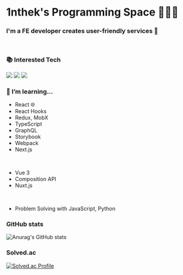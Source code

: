 # 1nthek's Programming Space 🧑🏻‍💻

### I'm a FE developer creates user-friendly services 👋
<br>

### 📚 Interested Tech
<p align="left">
 <img src="https://img.shields.io/badge/Vue-informational?style=flat&logo=vue.js&logoColor=white&color=4FC08D"/>
 <img src="https://img.shields.io/badge/JavaScript-informational?style=flat&logo=JavaScript&logoColor=white&color=F7DF1E">
 <img src="https://img.shields.io/badge/Jest-informational?style=flat&logo=Jest&logoColor=white&color=C21325">
</p>

### 🌱 I’m learning...
- React 🌐
- React Hooks
- Redux, MobX
- TypeScript
- GraphQL
- Storybook
- Webpack
- Next.js
<br>

- Vue 3
- Composition API
- Nuxt.js
<br>

- Problem Solving with JavaScript, Python

### GitHub stats
![Anurag's GitHub stats](https://github-readme-stats.vercel.app/api?username=1nthek&theme=vue&show_icons=true)

### Solved.ac
[![Solved.ac Profile](http://mazassumnida.wtf/api/v2/generate_badge?boj=idk0919)](https://solved.ac/idk0919/)


<!--
**1nthek/1nthek** is a ✨ _special_ ✨ repository because its `README.md` (this file) appears on your GitHub profile.

Here are some ideas to get you started:

- 🔭 I’m currently working on ...
- 🌱 I’m currently learning ...
- 👯 I’m looking to collaborate on ...
- 🤔 I’m looking for help with ...
- 💬 Ask me about ...
- 📫 How to reach me: ...
- 😄 Pronouns: ...
- ⚡ Fun fact: ...
-->
